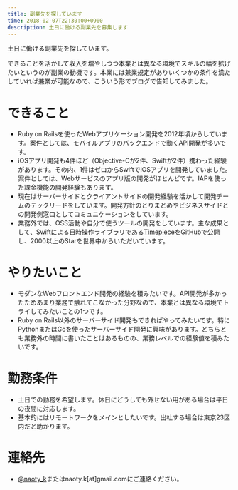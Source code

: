 ```yaml
---
title: 副業先を探しています
time: 2018-02-07T22:30:00+0900
description: 土日に働ける副業先を募集します
---
```


土日に働ける副業先を探しています。

できることを活かして収入を増やしつつ本業とは異なる環境でスキルの幅を拡げたいというのが副業の動機です。本業には兼業規定がありいくつかの条件を満たしていれば兼業が可能なので、こういう形でブログで告知してみました。

# できること
* Ruby on Railsを使ったWebアプリケーション開発を2012年頃からしています。案件としては、モバイルアプリのバックエンドで動くAPI開発が多いです。
* iOSアプリ開発も4件ほど（Objective-Cが2件、Swiftが2件）携わった経験があります。その内、1件はゼロからSwiftでiOSアプリを開発していました。案件としては、Webサービスのアプリ版の開発がほとんどです。IAPを使った課金機能の開発経験もあります。
* 現在はサーバーサイドとクライアントサイドの開発経験を活かして開発チームのテックリードをしています。開発方針のとりまとめやビジネスサイドとの開発側窓口としてコミュニケーションをしています。
* 業務外では、OSS活動や自分で使うツールの開発をしています。主な成果として、Swiftによる日時操作ライブラリである[Timepiece](https://github.com/naoty/Timepiece)をGitHubで公開し、2000以上のStarを世界中からいただいています。

# やりたいこと
* モダンなWebフロントエンド開発の経験を積みたいです。API開発が多かったためあまり業務で触れてこなかった分野なので、本業とは異なる環境でトライしてみたいことの1つです。
* Ruby on Rails以外のサーバーサイド開発もできればやってみたいです。特にPythonまたはGoを使ったサーバーサイド開発に興味があります。どちらとも業務外の時間に書いたことはあるものの、業務レベルでの経験値を積みたいです。

# 勤務条件
* 土日での勤務を希望します。休日にどうしても外せない用がある場合は平日の夜間に対応します。
* 基本的にはリモートワークをメインとしたいです。出社する場合は東京23区内だと助かります。

# 連絡先
* [@naoty_k](https://twitter.com/naoty_k)またはnaoty.k[at]gmail.comにご連絡ください。
